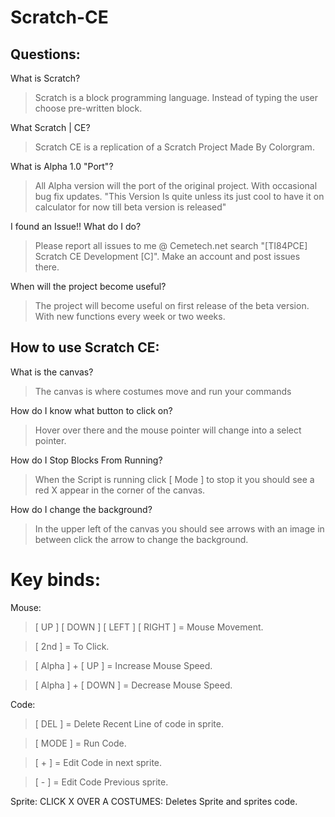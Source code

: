 # Scratch-CE

## Questions:

What is Scratch?
> Scratch is a block programming language. Instead of typing the user choose pre-written block.


What Scratch | CE?
> Scratch CE is a replication of a Scratch Project Made By Colorgram.


What is Alpha 1.0 "Port"?
> All Alpha version will the port of the original project. With occasional bug fix updates. "This Version Is quite unless its just cool to have it on calculator for now till beta version is released"


I found an Issue!! What do I do?
> Please report all issues to me @ Cemetech.net search "[TI84PCE] Scratch CE Development [C]". Make an account and post issues there.


When will the project become useful?
> The project will become useful on first release of the beta version. With new functions every week or two weeks.


## How to use Scratch CE:

What is the canvas?
> The canvas is where costumes move and run your commands

How do I know what button to click on?
> Hover over there and the mouse pointer will change into a select pointer.

How do I Stop Blocks From Running?
> When the Script is running click [ Mode ] to stop it you should see a red X appear in the corner of the canvas.

How do I change the background?
> In the upper left of the canvas you should see arrows with an image in between click the arrow to change the background.


# Key binds:

Mouse:
> [ UP ] [ DOWN ] [ LEFT ] [ RIGHT ] = Mouse Movement.

> [ 2nd ] = To Click.

> [ Alpha ] + [ UP ] = Increase Mouse Speed.

> [ Alpha ] + [ DOWN ] = Decrease Mouse Speed.

Code:

> [ DEL ] = Delete Recent Line of code in sprite.

> [ MODE ] = Run Code.

> [ + ] = Edit Code in next sprite.

> [ - ] = Edit Code Previous sprite.

Sprite: CLICK X OVER A COSTUMES: Deletes Sprite and sprites code.
